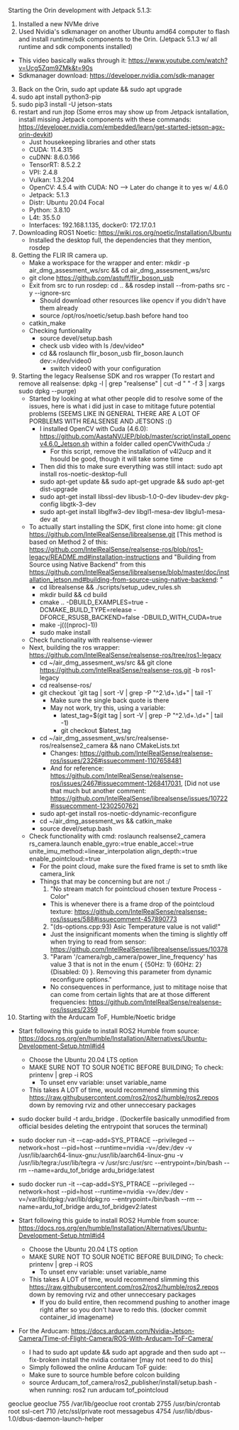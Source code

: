 Starting the Orin development with Jetpack 5.1.3:
1. Installed a new NVMe drive
2. Used Nvidia's sdkmanager on another Ubuntu amd64 computer to flash and install runtime/sdk components to the Orin. (Jetpack 5.1.3 w/ all runtime and sdk components installed)
- This video basically walks through it: https://www.youtube.com/watch?v=Ucg5Zqm9ZMk&t=90s
- Sdkmanager download: https://developer.nvidia.com/sdk-manager
3. Back on the Orin, sudo apt update && sudo apt upgrade
4. sudo apt install python3-pip
4. sudo pip3 install -U jetson-stats
5. restart and run jtop
  (Some erros may show up from Jetpack isntallation, install missing Jetpack components with these commands: https://developer.nvidia.com/embedded/learn/get-started-jetson-agx-orin-devkit)
    - Just housekeeping libraries and other stats
    -   CUDA: 11.4.315
    -   cuDNN: 8.6.0.166
    -   TensorRT: 8.5.2.2
    -   VPI: 2.4.8
    -   Vulkan: 1.3.204
    -   OpenCV: 4.5.4 with CUDA: NO --> Later do change it to yes w/ 4.6.0
    -   Jetpack: 5.1.3
    -   Distr: Ubuntu 20.04 Focal
    -   Python: 3.8.10
    -   L4t: 35.5.0  
    -   Interfaces: 192.168.1.135, docker0: 172.17.0.1
6. Downloading ROS1 Noetic: https://wiki.ros.org/noetic/Installation/Ubuntu
    - Installed the desktop full, the dependencies that they mention, rosdep
7. Getting the FLIR IR camera up.
    - Make a workspace for the wrapper and enter: mkdir -p air_dmg_assesment_ws/src && cd air_dmg_assesment_ws/src
    - git clone https://github.com/astuff/flir_boson_usb
    - Exit from src to run rosdep: cd .. && rosdep install --from-paths src -y --ignore-src
      - Should download other resources like opencv if you didn't have them already
      - source /opt/ros/noetic/setup.bash before hand too
    - catkin_make
    - Checking funtionality
      - source devel/setup.bash
      - check usb video with ls /dev/video*
      - cd && roslaunch flir_boson_usb flir_boson.launch dev:=/dev/video0
        - switch video0 with your configuration
8. Starting the legacy Realsense SDK and ros wrapper (To restart and remove all realsense: dpkg -l | grep "realsense" | cut -d " " -f 3 | xargs sudo dpkg --purge)
    - Started by looking at what other people did to resolve some of the issues, here is what i did just in case to mititage future potential problems (SEEMS LIKE IN GENERAL THERE ARE A LOT OF PORBLEMS WITH REALSENSE AND JETSONS :()
      - I installed OpenCV with Cuda (4.6.0): https://github.com/AastaNV/JEP/blob/master/script/install_opencv4.6.0_Jetson.sh within a folder called openCVwithCuda :/
        - For this script, remove the installation of v4l2ucp and it hsould be good, though it will take some time
      - Then did this to make sure everything was still intact: sudo apt install ros-noetic-desktop-full
      - sudo apt-get update && sudo apt-get upgrade && sudo apt-get dist-upgrade
      - sudo apt-get install libssl-dev libusb-1.0-0-dev libudev-dev pkg-config libgtk-3-dev
      - sudo apt-get install libglfw3-dev libgl1-mesa-dev libglu1-mesa-dev at
    - To actually start installing the SDK, first clone into home: git clone https://github.com/IntelRealSense/librealsense.git [This method is based on Method 2 of this: https://github.com/IntelRealSense/realsense-ros/blob/ros1-legacy/README.md#installation-instructions and "Building from Source using Native Backend" from this https://github.com/IntelRealSense/librealsense/blob/master/doc/installation_jetson.md#building-from-source-using-native-backend: "
      - cd librealsense && ./scripts/setup_udev_rules.sh
      - mkdir build && cd build
      - cmake .. -DBUILD_EXAMPLES=true -DCMAKE_BUILD_TYPE=release -DFORCE_RSUSB_BACKEND=false -DBUILD_WITH_CUDA=true
      - make -j$(($(nproc)-1))
      - sudo make install
    - Check functionality with realsense-viewer
    - Next, building the ros wrapper: https://github.com/IntelRealSense/realsense-ros/tree/ros1-legacy
      - cd ~/air_dmg_assesment_ws/src && git clone https://github.com/IntelRealSense/realsense-ros.git -b ros1-legacy
      - cd realsense-ros/
      - git checkout \`git tag | sort -V | grep -P "^2.\d+\.\d+" | tail -1\`
          - Make sure the single back quote is there
          - May not work, try this, using a variable:
              - latest_tag=$(git tag | sort -V | grep -P "^2.\d+\.\d+" | tail -1)
              - git checkout $latest_tag
      - cd ~/air_dmg_assesment_ws/src/realsense-ros/realsense2_camera && nano CMakeLists.txt
        - Changes: https://github.com/IntelRealSense/realsense-ros/issues/2326#issuecomment-1107658481
        - And for reference: https://github.com/IntelRealSense/realsense-ros/issues/2467#issuecomment-1268417031, [Did not use that much but another comment: https://github.com/IntelRealSense/librealsense/issues/10722#issuecomment-1230250762]
      - sudo apt-get install ros-noetic-ddynamic-reconfigure
      - cd ~/air_dmg_assesment_ws && catkin_make
      - source devel/setup.bash
    - Check functionality with cmd: roslaunch realsense2_camera rs_camera.launch enable_gyro:=true enable_accel:=true unite_imu_method:=linear_interpolation align_depth:=true enable_pointcloud:=true
      - For the point cloud, make sure the fixed frame is set to smth like camera_link
      - Things that may be concerning but are not :/
        1. "No stream match for pointcloud chosen texture Process - Color"
          - This is whenever there is a frame drop of the pointcloud texture: https://github.com/IntelRealSense/realsense-ros/issues/588#issuecomment-457890773
        2. "(ds-options.cpp:93) Asic Temperature value is not valid!"
          - Just the insignificant moments when the timing is slightly off when trying to read from sensor: https://github.com/IntelRealSense/librealsense/issues/10378
        3. "Param '/camera/rgb_camera/power_line_frequency' has value 3 that is not in the enum { {50Hz: 1} {60Hz: 2} {Disabled: 0} }. Removing this parameter from dynamic reconfigure options."
          - No consequences in performance, just to mititage noise that can come from certain lights that are at those different frequencies: https://github.com/IntelRealSense/realsense-ros/issues/2359
9. Starting with the Arducam ToF, Humble/Noetic bridge
  - Start following this guide to install ROS2 Humble from source: https://docs.ros.org/en/humble/Installation/Alternatives/Ubuntu-Development-Setup.html#id4
    - Choose the Ubuntu 20.04 LTS option
    - MAKE SURE NOT TO SOUR NOETIC BEFORE BUILDING; To check: printenv | grep -i ROS
      - To unset env variable: unset variable_name
    - This takes A LOT of time, would recommend slimming this https://raw.githubusercontent.com/ros2/ros2/humble/ros2.repos down by removing rviz and other unneccesary packages



  - sudo docker build -t ardu_bridge . (Dockerfile basically unmodified from official besides deleting the entrypoint that soruces the terminal)
  - sudo docker run -it --cap-add=SYS_PTRACE --privileged --network=host --pid=host --runtime=nvidia -v=/dev:/dev -v /usr/lib/aarch64-linux-gnu:/usr/lib/aarch64-linux-gnu -v /usr/lib/tegra:/usr/lib/tegra -v /usr/src:/usr/src --entrypoint=/bin/bash --rm --name=ardu_tof_bridge ardu_bridge:latest
  - sudo docker run -it --cap-add=SYS_PTRACE --privileged --network=host --pid=host --runtime=nvidia -v=/dev:/dev -v=/var/lib/dpkg:/var/lib/dpkg:ro --entrypoint=/bin/bash --rm --name=ardu_tof_bridge ardu_tof_bridgev2:latest

  - Start following this guide to install ROS2 Humble from source: https://docs.ros.org/en/humble/Installation/Alternatives/Ubuntu-Development-Setup.html#id4
    - Choose the Ubuntu 20.04 LTS option
    - MAKE SURE NOT TO SOUR NOETIC BEFORE BUILDING; To check: printenv | grep -i ROS
      - To unset env variable: unset variable_name
    - This takes A LOT of time, would recommend slimming this https://raw.githubusercontent.com/ros2/ros2/humble/ros2.repos down by removing rviz and other unneccesary packages
      - If you do build entire, then recommend pushing to another image right after so you don't have to redo this. (docker commit container_id imagename)
  - For the Arducam: https://docs.arducam.com/Nvidia-Jetson-Camera/Time-of-Flight-Camera/ROS-With-Arducam-ToF-Camera/
    - I had to sudo apt update && sudo apt apgrade and then sudo apt --fix-broken install the nvidia container [may not need to do this]
    - Simply followed the online Arducam ToF guide:
    - Make sure to source humble before colcon building
    - source Arducam_tof_camera/ros2_publisher/install/setup.bash
          - when running: ros2 run arducam tof_pointcloud


geoclue geoclue 755 /var/lib/geoclue
root crontab 2755 /usr/bin/crontab
root ssl-cert 710 /etc/ssl/private
root messagebus 4754 /usr/lib/dbus-1.0/dbus-daemon-launch-helper
